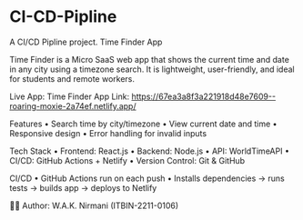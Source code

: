 # CI-CD-Pipline
A CI/CD Pipline project.
Time Finder App

Time Finder is a Micro SaaS web app that shows the current time and date in any city using a timezone search. It is lightweight, user-friendly, and ideal for students and remote workers.

 Live App: Time Finder
 App Link: https://67ea3a8f3a221918d48e7609--roaring-moxie-2a74ef.netlify.app/


 Features
	•	Search time by city/timezone
	•	View current date and time
	•	Responsive design
	•	Error handling for invalid inputs


 Tech Stack
	•	Frontend: React.js
	•	Backend: Node.js
	•	API: WorldTimeAPI
	•	CI/CD: GitHub Actions + Netlify
	•	Version Control: Git & GitHub


 CI/CD
	•	GitHub Actions run on each push
	•	Installs dependencies → runs tests → builds app → deploys to Netlify



👩‍💻 Author: W.A.K. Nirmani (ITBIN-2211-0106)
